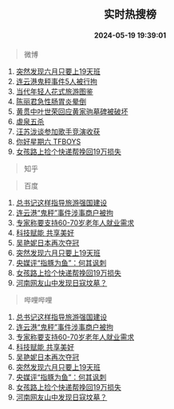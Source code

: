 <div align="center"><h2>实时热搜榜</h2><h4>2024-05-19 19:39:01</h4></div>

> 微博  

1. [突然发现六月只要上19天班](https://s.weibo.com/weibo?q=%23%E7%AA%81%E7%84%B6%E5%8F%91%E7%8E%B0%E5%85%AD%E6%9C%88%E5%8F%AA%E8%A6%81%E4%B8%8A19%E5%A4%A9%E7%8F%AD%23&t=31&band_rank=1&Refer=top)<br />
2. [连云港鬼秤事件5人被行拘](https://s.weibo.com/weibo?q=%23%E8%BF%9E%E4%BA%91%E6%B8%AF%E9%AC%BC%E7%A7%A4%E4%BA%8B%E4%BB%B65%E4%BA%BA%E8%A2%AB%E8%A1%8C%E6%8B%98%23&t=31&band_rank=2&Refer=top)<br />
3. [当代年轻人花式旅游图鉴](https://s.weibo.com/weibo?q=%23%E5%BD%93%E4%BB%A3%E5%B9%B4%E8%BD%BB%E4%BA%BA%E8%8A%B1%E5%BC%8F%E6%97%85%E6%B8%B8%E5%9B%BE%E9%89%B4%23&t=31&band_rank=3&Refer=top)<br />
4. [陈丽君急性肠胃炎晕倒](https://s.weibo.com/weibo?q=%23%E9%99%88%E4%B8%BD%E5%90%9B%E6%80%A5%E6%80%A7%E8%82%A0%E8%83%83%E7%82%8E%E6%99%95%E5%80%92%23&t=31&band_rank=4&Refer=top)<br />
5. [黄贯中叶世荣回应黄家驹墓碑被破坏](https://s.weibo.com/weibo?q=%E9%BB%84%E8%B4%AF%E4%B8%AD%E5%8F%B6%E4%B8%96%E8%8D%A3%E5%9B%9E%E5%BA%94%E9%BB%84%E5%AE%B6%E9%A9%B9%E5%A2%93%E7%A2%91%E8%A2%AB%E7%A0%B4%E5%9D%8F&t=31&band_rank=5&Refer=top)<br />
6. [虐泉五杀](https://s.weibo.com/weibo?q=%E8%99%90%E6%B3%89%E4%BA%94%E6%9D%80&t=31&band_rank=6&Refer=top)<br />
7. [汪苏泷谈参加歌手竞演收获](https://s.weibo.com/weibo?q=%23%E6%B1%AA%E8%8B%8F%E6%B3%B7%E8%B0%88%E5%8F%82%E5%8A%A0%E6%AD%8C%E6%89%8B%E7%AB%9E%E6%BC%94%E6%94%B6%E8%8E%B7%23&t=31&band_rank=7&Refer=top)<br />
8. [你好星期六 TFBOYS](https://s.weibo.com/weibo?q=%E4%BD%A0%E5%A5%BD%E6%98%9F%E6%9C%9F%E5%85%AD%20TFBOYS&t=31&band_rank=8&Refer=top)<br />
9. [女孩路上捡个快递帮挽回19万损失](https://s.weibo.com/weibo?q=%23%E5%A5%B3%E5%AD%A9%E8%B7%AF%E4%B8%8A%E6%8D%A1%E4%B8%AA%E5%BF%AB%E9%80%92%E5%B8%AE%E6%8C%BD%E5%9B%9E19%E4%B8%87%E6%8D%9F%E5%A4%B1%23&t=31&band_rank=9&Refer=top)<br />

> 知乎  


> 百度  

1. [总书记这样指导旅游强国建设](https://www.baidu.com/s?wd=%E6%80%BB%E4%B9%A6%E8%AE%B0%E8%BF%99%E6%A0%B7%E6%8C%87%E5%AF%BC%E6%97%85%E6%B8%B8%E5%BC%BA%E5%9B%BD%E5%BB%BA%E8%AE%BE&sa=fyb_news&rsv_dl=fyb_news)<br />
2. [连云港“鬼秤”事件涉事商户被拘](https://www.baidu.com/s?wd=%E8%BF%9E%E4%BA%91%E6%B8%AF%E2%80%9C%E9%AC%BC%E7%A7%A4%E2%80%9D%E4%BA%8B%E4%BB%B6%E6%B6%89%E4%BA%8B%E5%95%86%E6%88%B7%E8%A2%AB%E6%8B%98&sa=fyb_news&rsv_dl=fyb_news)<br />
3. [专家称要支持60-70岁老年人就业需求](https://www.baidu.com/s?wd=%E4%B8%93%E5%AE%B6%E7%A7%B0%E8%A6%81%E6%94%AF%E6%8C%8160-70%E5%B2%81%E8%80%81%E5%B9%B4%E4%BA%BA%E5%B0%B1%E4%B8%9A%E9%9C%80%E6%B1%82&sa=fyb_news&rsv_dl=fyb_news)<br />
4. [科技赋能 共享美好](https://www.baidu.com/s?wd=%E7%A7%91%E6%8A%80%E8%B5%8B%E8%83%BD+%E5%85%B1%E4%BA%AB%E7%BE%8E%E5%A5%BD&sa=fyb_news&rsv_dl=fyb_news)<br />
5. [吴艳妮日本再次夺冠](https://www.baidu.com/s?wd=%E5%90%B4%E8%89%B3%E5%A6%AE%E6%97%A5%E6%9C%AC%E5%86%8D%E6%AC%A1%E5%A4%BA%E5%86%A0&sa=fyb_news&rsv_dl=fyb_news)<br />
6. [突然发现六月只要上19天班](https://www.baidu.com/s?wd=%E7%AA%81%E7%84%B6%E5%8F%91%E7%8E%B0%E5%85%AD%E6%9C%88%E5%8F%AA%E8%A6%81%E4%B8%8A19%E5%A4%A9%E7%8F%AD&sa=fyb_news&rsv_dl=fyb_news)<br />
7. [央媒评“指豚为鱼”：何其讽刺](https://www.baidu.com/s?wd=%E5%A4%AE%E5%AA%92%E8%AF%84%E2%80%9C%E6%8C%87%E8%B1%9A%E4%B8%BA%E9%B1%BC%E2%80%9D%EF%BC%9A%E4%BD%95%E5%85%B6%E8%AE%BD%E5%88%BA&sa=fyb_news&rsv_dl=fyb_news)<br />
8. [女孩路上捡个快递帮挽回19万损失](https://www.baidu.com/s?wd=%E5%A5%B3%E5%AD%A9%E8%B7%AF%E4%B8%8A%E6%8D%A1%E4%B8%AA%E5%BF%AB%E9%80%92%E5%B8%AE%E6%8C%BD%E5%9B%9E19%E4%B8%87%E6%8D%9F%E5%A4%B1&sa=fyb_news&rsv_dl=fyb_news)<br />
9. [河南网友山中发现日寇坟墓？](https://www.baidu.com/s?wd=%E6%B2%B3%E5%8D%97%E7%BD%91%E5%8F%8B%E5%B1%B1%E4%B8%AD%E5%8F%91%E7%8E%B0%E6%97%A5%E5%AF%87%E5%9D%9F%E5%A2%93%EF%BC%9F&sa=fyb_news&rsv_dl=fyb_news)<br />

> 哔哩哔哩  

1. [总书记这样指导旅游强国建设](https://www.baidu.com/s?wd=%E6%80%BB%E4%B9%A6%E8%AE%B0%E8%BF%99%E6%A0%B7%E6%8C%87%E5%AF%BC%E6%97%85%E6%B8%B8%E5%BC%BA%E5%9B%BD%E5%BB%BA%E8%AE%BE&sa=fyb_news&rsv_dl=fyb_news)<br />
2. [连云港“鬼秤”事件涉事商户被拘](https://www.baidu.com/s?wd=%E8%BF%9E%E4%BA%91%E6%B8%AF%E2%80%9C%E9%AC%BC%E7%A7%A4%E2%80%9D%E4%BA%8B%E4%BB%B6%E6%B6%89%E4%BA%8B%E5%95%86%E6%88%B7%E8%A2%AB%E6%8B%98&sa=fyb_news&rsv_dl=fyb_news)<br />
3. [专家称要支持60-70岁老年人就业需求](https://www.baidu.com/s?wd=%E4%B8%93%E5%AE%B6%E7%A7%B0%E8%A6%81%E6%94%AF%E6%8C%8160-70%E5%B2%81%E8%80%81%E5%B9%B4%E4%BA%BA%E5%B0%B1%E4%B8%9A%E9%9C%80%E6%B1%82&sa=fyb_news&rsv_dl=fyb_news)<br />
4. [科技赋能 共享美好](https://www.baidu.com/s?wd=%E7%A7%91%E6%8A%80%E8%B5%8B%E8%83%BD+%E5%85%B1%E4%BA%AB%E7%BE%8E%E5%A5%BD&sa=fyb_news&rsv_dl=fyb_news)<br />
5. [吴艳妮日本再次夺冠](https://www.baidu.com/s?wd=%E5%90%B4%E8%89%B3%E5%A6%AE%E6%97%A5%E6%9C%AC%E5%86%8D%E6%AC%A1%E5%A4%BA%E5%86%A0&sa=fyb_news&rsv_dl=fyb_news)<br />
6. [突然发现六月只要上19天班](https://www.baidu.com/s?wd=%E7%AA%81%E7%84%B6%E5%8F%91%E7%8E%B0%E5%85%AD%E6%9C%88%E5%8F%AA%E8%A6%81%E4%B8%8A19%E5%A4%A9%E7%8F%AD&sa=fyb_news&rsv_dl=fyb_news)<br />
7. [央媒评“指豚为鱼”：何其讽刺](https://www.baidu.com/s?wd=%E5%A4%AE%E5%AA%92%E8%AF%84%E2%80%9C%E6%8C%87%E8%B1%9A%E4%B8%BA%E9%B1%BC%E2%80%9D%EF%BC%9A%E4%BD%95%E5%85%B6%E8%AE%BD%E5%88%BA&sa=fyb_news&rsv_dl=fyb_news)<br />
8. [女孩路上捡个快递帮挽回19万损失](https://www.baidu.com/s?wd=%E5%A5%B3%E5%AD%A9%E8%B7%AF%E4%B8%8A%E6%8D%A1%E4%B8%AA%E5%BF%AB%E9%80%92%E5%B8%AE%E6%8C%BD%E5%9B%9E19%E4%B8%87%E6%8D%9F%E5%A4%B1&sa=fyb_news&rsv_dl=fyb_news)<br />
9. [河南网友山中发现日寇坟墓？](https://www.baidu.com/s?wd=%E6%B2%B3%E5%8D%97%E7%BD%91%E5%8F%8B%E5%B1%B1%E4%B8%AD%E5%8F%91%E7%8E%B0%E6%97%A5%E5%AF%87%E5%9D%9F%E5%A2%93%EF%BC%9F&sa=fyb_news&rsv_dl=fyb_news)<br />
